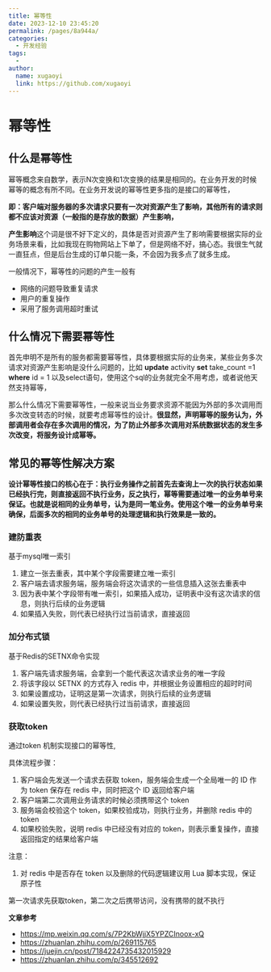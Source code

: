```yaml
---
title: 幂等性
date: 2023-12-10 23:45:20
permalink: /pages/8a944a/
categories:
  - 开发经验
tags:
  - 
author: 
  name: xugaoyi
  link: https://github.com/xugaoyi
---
```


# 幂等性

## 什么是幂等性

 幂等概念来自数学，表示N次变换和1次变换的结果是相同的。在业务开发的时候幂等的概念有所不同。在业务开发说的幂等性更多指的是接口的幂等性，

**即：客户端对服务器的多次请求只要有一次对资源产生了影响，其他所有的请求则都不应该对资源（一般指的是存放的数据）产生影响，**

**产生影响**这个词是很不好下定义的，具体是否对资源产生了影响需要根据实际的业务场景来看，比如我现在购物网站上下单了，但是网络不好，搞心态。我很生气就一直狂点，但是后台生成的订单只能一条，不会因为我多点了就多生成。

一般情况下，幂等性的问题的产生一般有

- 网络的问题导致重复请求
- 用户的重复操作
- 采用了服务调用超时重试

## 什么情况下需要幂等性

首先申明不是所有的服务都需要幂等性，具体要根据实际的业务来，某些业务多次请求对资源产生影响是没什么问题的，比如 **update** activity **set** take_count =1 **where** id = 1 以及select语句，使用这个sql的业务就完全不用考虑，或者说他天然支持幂等，

那么什么情况下需要幂等性，一般来说当业务要求资源不能因为外部的多次调用而多次改变转态的时候，就要考虑幂等性的设计。**很显然，声明幂等的服务认为，外部调用者会存在多次调用的情况，为了防止外部多次调用对系统数据状态的发生多次改变，将服务设计成幂等。**



## 常见的幂等性解决方案

 **设计幂等性接口的核心在于：执行业务操作之前首先去查询上一次的执行状态如果已经执行完，则直接返回不执行业务，反之执行，幂等需要通过唯一的业务单号来保证。也就是说相同的业务单号，认为是同一笔业务。使用这个唯一的业务单号来确保，后面多次的相同的业务单号的处理逻辑和执行效果是一致的。**



### 建防重表

基于mysql唯一索引

1. 建立一张去重表，其中某个字段需要建立唯一索引
2. 客户端去请求服务端，服务端会将这次请求的一些信息插入这张去重表中
3. 因为表中某个字段带有唯一索引，如果插入成功，证明表中没有这次请求的信息，则执行后续的业务逻辑
4. 如果插入失败，则代表已经执行过当前请求，直接返回

### 加分布式锁

  基于Redis的SETNX命令实现

1. 客户端先请求服务端，会拿到一个能代表这次请求业务的唯一字段
2. 将该字段以 SETNX 的方式存入 redis 中，并根据业务设置相应的超时时间
3. 如果设置成功，证明这是第一次请求，则执行后续的业务逻辑
4. 如果设置失败，则代表已经执行过当前请求，直接返回

 ### 获取token

通过token 机制实现接口的幂等性, 

具体流程步骤：

1. 客户端会先发送一个请求去获取 token，服务端会生成一个全局唯一的 ID 作为 token 保存在 redis 中，同时把这个 ID 返回给客户端
2. 客户端第二次调用业务请求的时候必须携带这个 token
3. 服务端会校验这个 token，如果校验成功，则执行业务，并删除 redis 中的 token
4. 如果校验失败，说明 redis 中已经没有对应的 token，则表示重复操作，直接返回指定的结果给客户端

注意：

1. 对 redis 中是否存在 token 以及删除的代码逻辑建议用 Lua 脚本实现，保证原子性

   

第一次请求先获取token，第二次之后携带访问，没有携带的就不执行

**文章参考**

- https://mp.weixin.qq.com/s/7P2KbWjjX5YPZCInoox-xQ
- https://zhuanlan.zhihu.com/p/269115765
- https://juejin.cn/post/7184224735432015929
- https://zhuanlan.zhihu.com/p/345512692
